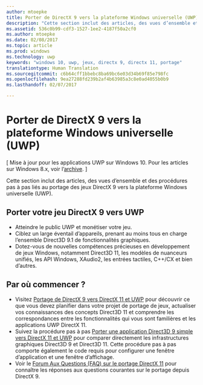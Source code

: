 ```yaml
---
author: mtoepke
title: Porter de DirectX 9 vers la plateforme Windows universelle (UWP)
description: "Cette section inclut des articles, des vues d’ensemble et des procédures pas à pas liés au portage des jeux DirectX 9 vers la plateforme Windows universelle (UWP)."
ms.assetid: 536c0b99-cdf3-1527-1ee2-4187f50a2cf0
ms.author: mtoepke
ms.date: 02/08/2017
ms.topic: article
ms.prod: windows
ms.technology: uwp
keywords: "windows 10, uwp, jeux, directx 9, directx 11, portage"
translationtype: Human Translation
ms.sourcegitcommit: c6b64cff1bbebc8ba69bc6e03d34b69f85e798fc
ms.openlocfilehash: 9ea27288fd239b2af4b63985a3c8e0ad4055b0b9
ms.lasthandoff: 02/07/2017

---
```


# <a name="port-from-directx-9-to-universal-windows-platform-uwp"></a>Porter de DirectX 9 vers la plateforme Windows universelle (UWP)


\[ Mise à jour pour les applications UWP sur Windows 10. Pour les articles sur Windows 8.x, voir l’[archive](http://go.microsoft.com/fwlink/p/?linkid=619132). \]

Cette section inclut des articles, des vues d’ensemble et des procédures pas à pas liés au portage des jeux DirectX 9 vers la plateforme Windows universelle (UWP).

##  <a name="port-your-directx-9-game-to-uwp"></a>Porter votre jeu DirectX 9 vers UWP


-   Atteindre le public UWP et monétiser votre jeu.
-   Ciblez un large éventail d’appareils, prenant au moins tous en charge l’ensemble Direct3D 9.1 de fonctionnalités graphiques.
-   Dotez-vous de nouvelles compétences précieuses en développement de jeux Windows, notamment Direct3D 11, les modèles de nuanceurs unifiés, les API Windows, XAudio2, les entrées tactiles, C++/CX et bien d’autres.

## <a name="where-do-i-start"></a>Par où commencer ?


-   Visitez [Portage de DirectX 9 vers DirectX 11 et UWP](porting-considerations.md) pour découvrir ce que vous devez planifier dans votre projet de portage de jeux, actualiser vos connaissances des concepts Direct3D 11 et comprendre les correspondances entre les fonctionnalités qui vous sont familières et les applications UWP DirectX 11.
-   Suivez la procédure pas à pas [Porter une application Direct3D 9 simple vers DirectX 11 et UWP](walkthrough--simple-port-from-direct3d-9-to-11-1.md) pour comparer directement les infrastructures graphiques Direct3D 9 et Direct3D 11. Cette procédure pas à pas comporte également le code requis pour configurer une fenêtre d’application et une fenêtre d’affichage.
-   Voir le [Forum Aux Questions (FAQ) sur le portage DirectX 11](directx-porting-faq.md) pour connaître les réponses aux questions courantes sur le portage depuis DirectX 9.

 

 






